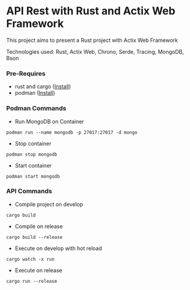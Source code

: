 # API Rest with Rust and Actix Web Framework
This project aims to present a Rust project with Actix Web Framework

Technologies used: Rust, Actix Web, Chrono, Serde, Tracing, MongoDB, Bson

### Pre-Requires
- rust and cargo ([Install](https://www.rust-lang.org/tools/install))
- podman ([Install](https://podman.io/getting-started/installation))

### Podman Commands

- Run MongoDB on Container

`podman run --name mongodb -p 27017:27017 -d mongo`

- Stop container

`podman stop mongodb`

- Start container

`podman start mongodb`


### API Commands

- Compile project on develop

`cargo build`

- Compile on release

`cargo build --release`

- Execute on develop with hot reload

`cargo watch -x run`

- Execute on release

`cargo run --release`
